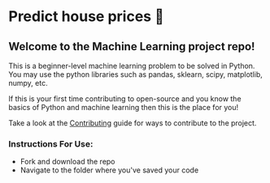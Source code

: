 # Predict house prices 🤖

## Welcome to the Machine Learning project repo!

This is a beginner-level machine learning problem to be solved in Python.
You may use the python libraries such as pandas, sklearn, scipy, matplotlib, numpy, etc.

If this is your first time contributing to open-source and you know the basics of Python and machine learning then this is the place for you!

Take a look at the [Contributing](CONTRIBUTING.md) guide for ways to contribute to the project.

### Instructions For Use:

- Fork and download the repo
- Navigate to the folder where you've saved your code
